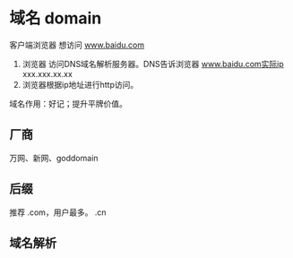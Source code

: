 域名 domain
===
客户端浏览器 想访问 www.baidu.com
1. 浏览器 访问DNS域名解析服务器。DNS告诉浏览器 www.baidu.com实际ip xxx.xxx.xx.xx
2. 浏览器根据ip地址进行http访问。

域名作用：好记；提升平牌价值。
## 厂商
万网、新网、goddomain

## 后缀
推荐 .com，用户最多。
.cn
## 域名解析